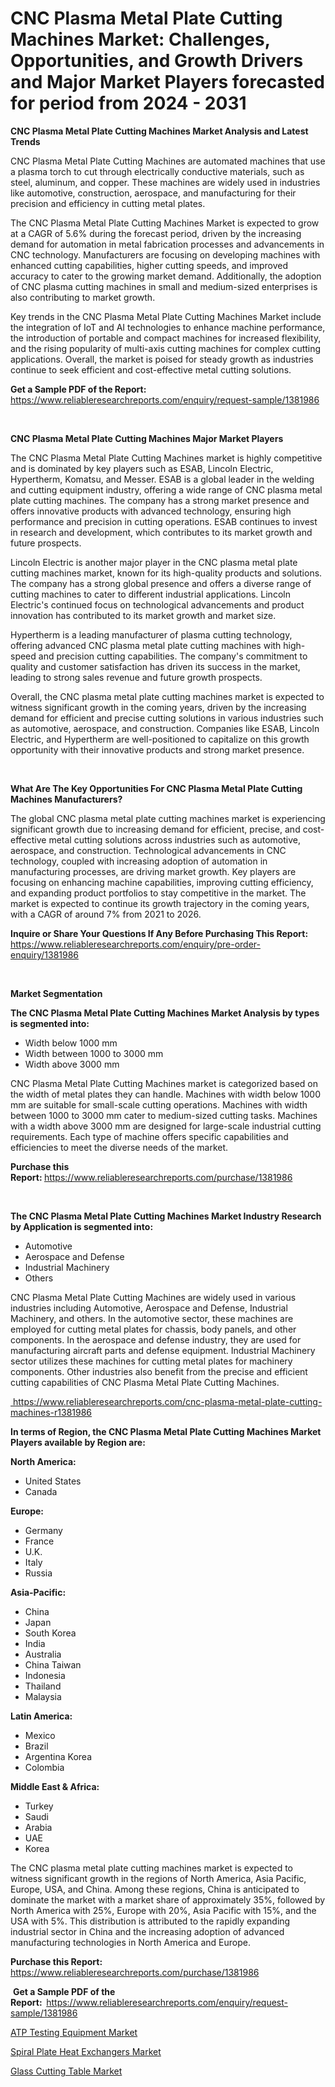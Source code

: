 <p><h1>CNC Plasma Metal Plate Cutting Machines Market: Challenges, Opportunities, and Growth Drivers and Major Market Players forecasted for period from 2024 - 2031</h1></p><p><strong>CNC Plasma Metal Plate Cutting Machines Market Analysis and Latest Trends</strong></p>
<p><p>CNC Plasma Metal Plate Cutting Machines are automated machines that use a plasma torch to cut through electrically conductive materials, such as steel, aluminum, and copper. These machines are widely used in industries like automotive, construction, aerospace, and manufacturing for their precision and efficiency in cutting metal plates.</p><p>The CNC Plasma Metal Plate Cutting Machines Market is expected to grow at a CAGR of 5.6% during the forecast period, driven by the increasing demand for automation in metal fabrication processes and advancements in CNC technology. Manufacturers are focusing on developing machines with enhanced cutting capabilities, higher cutting speeds, and improved accuracy to cater to the growing market demand. Additionally, the adoption of CNC plasma cutting machines in small and medium-sized enterprises is also contributing to market growth.</p><p>Key trends in the CNC Plasma Metal Plate Cutting Machines Market include the integration of IoT and AI technologies to enhance machine performance, the introduction of portable and compact machines for increased flexibility, and the rising popularity of multi-axis cutting machines for complex cutting applications. Overall, the market is poised for steady growth as industries continue to seek efficient and cost-effective metal cutting solutions.</p></p>
<p><strong>Get a Sample PDF of the Report:&nbsp;</strong> <a href="https://www.reliableresearchreports.com/enquiry/request-sample/1381986">https://www.reliableresearchreports.com/enquiry/request-sample/1381986</a></p>
<p>&nbsp;</p>
<p><strong>CNC Plasma Metal Plate Cutting Machines Major Market Players</strong></p>
<p><p>The CNC Plasma Metal Plate Cutting Machines market is highly competitive and is dominated by key players such as ESAB, Lincoln Electric, Hypertherm, Komatsu, and Messer. ESAB is a global leader in the welding and cutting equipment industry, offering a wide range of CNC plasma metal plate cutting machines. The company has a strong market presence and offers innovative products with advanced technology, ensuring high performance and precision in cutting operations. ESAB continues to invest in research and development, which contributes to its market growth and future prospects.</p><p>Lincoln Electric is another major player in the CNC plasma metal plate cutting machines market, known for its high-quality products and solutions. The company has a strong global presence and offers a diverse range of cutting machines to cater to different industrial applications. Lincoln Electric's continued focus on technological advancements and product innovation has contributed to its market growth and market size.</p><p>Hypertherm is a leading manufacturer of plasma cutting technology, offering advanced CNC plasma metal plate cutting machines with high-speed and precision cutting capabilities. The company's commitment to quality and customer satisfaction has driven its success in the market, leading to strong sales revenue and future growth prospects.</p><p>Overall, the CNC plasma metal plate cutting machines market is expected to witness significant growth in the coming years, driven by the increasing demand for efficient and precise cutting solutions in various industries such as automotive, aerospace, and construction. Companies like ESAB, Lincoln Electric, and Hypertherm are well-positioned to capitalize on this growth opportunity with their innovative products and strong market presence.</p></p>
<p>&nbsp;</p>
<p><strong>What Are The Key Opportunities For CNC Plasma Metal Plate Cutting Machines Manufacturers?</strong></p>
<p><p>The global CNC plasma metal plate cutting machines market is experiencing significant growth due to increasing demand for efficient, precise, and cost-effective metal cutting solutions across industries such as automotive, aerospace, and construction. Technological advancements in CNC technology, coupled with increasing adoption of automation in manufacturing processes, are driving market growth. Key players are focusing on enhancing machine capabilities, improving cutting efficiency, and expanding product portfolios to stay competitive in the market. The market is expected to continue its growth trajectory in the coming years, with a CAGR of around 7% from 2021 to 2026.</p></p>
<p><strong>Inquire or Share Your Questions If Any Before Purchasing This Report:</strong> <a href="https://www.reliableresearchreports.com/enquiry/pre-order-enquiry/1381986">https://www.reliableresearchreports.com/enquiry/pre-order-enquiry/1381986</a></p>
<p>&nbsp;</p>
<p><strong>Market Segmentation</strong></p>
<p><strong>The CNC Plasma Metal Plate Cutting Machines Market Analysis by types is segmented into:</strong></p>
<p><ul><li>Width below 1000 mm</li><li>Width between 1000 to 3000 mm</li><li>Width above 3000 mm</li></ul></p>
<p><p>CNC Plasma Metal Plate Cutting Machines market is categorized based on the width of metal plates they can handle. Machines with width below 1000 mm are suitable for small-scale cutting operations. Machines with width between 1000 to 3000 mm cater to medium-sized cutting tasks. Machines with a width above 3000 mm are designed for large-scale industrial cutting requirements. Each type of machine offers specific capabilities and efficiencies to meet the diverse needs of the market.</p></p>
<p><strong>Purchase this Report:&nbsp;</strong><a href="https://www.reliableresearchreports.com/purchase/1381986">https://www.reliableresearchreports.com/purchase/1381986</a></p>
<p>&nbsp;</p>
<p><strong>The CNC Plasma Metal Plate Cutting Machines Market Industry Research by Application is segmented into:</strong></p>
<p><ul><li>Automotive</li><li>Aerospace and Defense</li><li>Industrial Machinery</li><li>Others</li></ul></p>
<p><p>CNC Plasma Metal Plate Cutting Machines are widely used in various industries including Automotive, Aerospace and Defense, Industrial Machinery, and others. In the automotive sector, these machines are employed for cutting metal plates for chassis, body panels, and other components. In the aerospace and defense industry, they are used for manufacturing aircraft parts and defense equipment. Industrial Machinery sector utilizes these machines for cutting metal plates for machinery components. Other industries also benefit from the precise and efficient cutting capabilities of CNC Plasma Metal Plate Cutting Machines.</p></p>
<p><a href="https://www.reliableresearchreports.com/cnc-plasma-metal-plate-cutting-machines-r1381986">&nbsp;https://www.reliableresearchreports.com/cnc-plasma-metal-plate-cutting-machines-r1381986</a></p>
<p><strong>In terms of Region, the CNC Plasma Metal Plate Cutting Machines Market Players available by Region are:</strong></p>
<p>
    <p> <strong> North America: </strong>
        <ul>
            <li>United States</li>
            <li>Canada</li>
        </ul>
        </p> 
    <p> <strong> Europe: </strong>
        <ul>
            <li>Germany</li>
            <li>France</li>
            <li>U.K.</li>
            <li>Italy</li>
            <li>Russia</li>
        </ul>
        </p> 
    <p> <strong> Asia-Pacific: </strong>
        <ul>
            <li>China</li>
            <li>Japan</li>
            <li>South Korea</li>
            <li>India</li>
            <li>Australia</li>
            <li>China Taiwan</li>
            <li>Indonesia</li>
            <li>Thailand</li>
            <li>Malaysia</li>
        </ul>
        </p> 
    <p> <strong> Latin America: </strong>
        <ul>
            <li>Mexico</li>
            <li>Brazil</li>
            <li>Argentina Korea</li>
            <li>Colombia</li>
        </ul>
        </p> 
    <p> <strong> Middle East & Africa: </strong>
        <ul>
            <li>Turkey</li>
            <li>Saudi</li>
            <li>Arabia</li>
            <li>UAE</li>
            <li>Korea</li>
        </ul>
    </p>
    </p>
<p><p>The CNC plasma metal plate cutting machines market is expected to witness significant growth in the regions of North America, Asia Pacific, Europe, USA, and China. Among these regions, China is anticipated to dominate the market with a market share of approximately 35%, followed by North America with 25%, Europe with 20%, Asia Pacific with 15%, and the USA with 5%. This distribution is attributed to the rapidly expanding industrial sector in China and the increasing adoption of advanced manufacturing technologies in North America and Europe.</p></p>
<p><strong>Purchase this Report: </strong><a href="https://www.reliableresearchreports.com/purchase/1381986">https://www.reliableresearchreports.com/purchase/1381986</a></p>
<p>&nbsp;<strong>Get a Sample PDF of the Report:&nbsp;&nbsp;</strong><a href="https://www.reliableresearchreports.com/enquiry/request-sample/1381986">https://www.reliableresearchreports.com/enquiry/request-sample/1381986</a></p>
<p><strong></strong></p>
<p><p><a href="https://www.linkedin.com/pulse/atp-testing-equipment-market-trends-analysis-forecasted-uvple?trackingId=21p7E%2BPMgC%2B1qRJLd9SF4g%3D%3D">ATP Testing Equipment Market</a></p><p><a href="https://www.linkedin.com/pulse/spiral-plate-heat-exchangers-market-size-outlook-forecast-2024-6lkif?trackingId=rtr2HJMIPkutb1Qto5msKg%3D%3D">Spiral Plate Heat Exchangers Market</a></p><p><a href="https://www.linkedin.com/pulse/glass-cutting-table-market-research-report-its-history-nnone?trackingId=iR%2F%2B7LMQNv9pCJm3piFfkA%3D%3D">Glass Cutting Table Market</a></p></p>